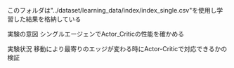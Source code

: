 このフォルダは"../dataset/learning_data/index/index_single.csv"を使用し学習した結果を格納している

実験の意図
シングルエージェンでActor_Criticの性能を確かめる

実験状況
移動により最寄りのエッジが変わる時にActor-Criticで対応できるかの検証

